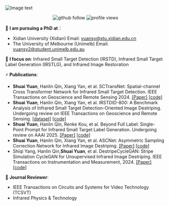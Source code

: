 ![Image text](https://github.com/xdFai/xdFai/blob/main/Git2.png)
<p align="center"> 
  <img src="https://img.shields.io/github/followers/xdFai?label=Followers" alt="github follow" />
  <img src="https://komarev.com/ghpvc/?username=xdFai" alt="profile views" /> 
</p>

<!--  <div align="center">
  <a href="https://github.com/xdFai">
  <img height="160em" src="https://github-readme-stats.vercel.app/api?username=xdFai&show_icons=true&theme=radical"/>
<!--   <img height="160em" src="https://github-readme-stats.vercel.app/api/top-langs/?username=xdFai&layout=compact"/>  ### Hello, I'm [Shuai Yuan (袁帅 in Chinese)]! 😎:-->
<!--  </div>-->
  

🌱 **I am pursuing a PhD at**：
 - Xidian University (Xidian)  Email: yuansy@stu.xidian.edu.cn 
 - The University of Melbourne (Unimelb) Email: yuansy2@student.unimelb.edu.au

🔭 **I focus on**: Infrared Small Target Detection (IRSTD), Infrared Small Target Label Generation (IRSTLG), and Infrared Image Restoration

⚡ **Publications**:
+ **Shuai Yuan**, Hanlin Qin, Xiang Yan, et al. SCTransNet: Spatial-channel Cross Transformer Network for Infrared Small Target Detection.
  IEEE Transactions on Geoscience and Remote Sensing 2024. [[Paper]](https://ieeexplore.ieee.org/document/10486932) [[code]](https://github.com/xdFai/SCTransNet)
+ **Shuai Yuan**, Hanlin Qin, Xiang Yan, et al. IRSTDID-800: A Benchmark Analysis of Infrared Small Target Detection-Oriented Image Destriping.
  Undergoing review on IEEE Transactions on Geoscience and Remote Sensing. [[dataset]](https://drive.google.com/file/d/1xJuHjBJjOOwLfQON1DQohXJwSnHvG7iH/view?usp=sharing) [[code]](https://github.com/xdFai/IRSTDID-800)
+ **Shuai Yuan**, Hanlin Qin, Renke Kou, et al. Beyond Full Label: Single-Point Prompt for Infrared Small Target Label Generation.
  Undergoing review on AAAI 2025. [[Paper]](https://www.arxiv.org/abs/2408.08191) [[code]](https://github.com/xdFai/EDGSP)
+ **Shuai Yuan**, Hanlin Qin, Xiang Yan, et al. ASCNet: Asymmetric Sampling Correction Network for Infrared Image Destriping. [[Paper]](https://arxiv.org/abs/2401.15578) [[code]](https://github.com/xdFai/ASCNet)
+ Shiqi Yang, Hanlin Qin,**Shuai Yuan**, et al. DestripeCycleGAN: Stripe Simulation CycleGAN for Unsupervised Infrared Image Destriping.
  IEEE Transactions on Instrumentation and Measurement, 2024. [[Paper]](https://arxiv.org/abs/2402.09101) [[code]](https://github.com/xdFai/DestripeCycleGAN)

👯 **Journal Reviewer**:
+ IEEE Transactions on Circuits and Systems for Video Technology (TCSVT)
+ Infrared Physics & Technology
